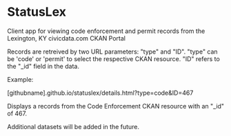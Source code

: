 StatusLex
========

Client app for viewing code enforcement and permit records from the Lexington, KY civicdata.com CKAN Portal

Records are retreived by two URL parameters: "type" and "ID". "type" can be 'code' or 'permit' to select the respective CKAN resource. "ID" refers to the "_id" field in the data.

Example:

[githubname].github.io/statuslex/details.html?type=code&ID=467

Displays a records from the Code Enforcement CKAN resource with an "_id" of 467.


Additional datasets will be added in the future.
